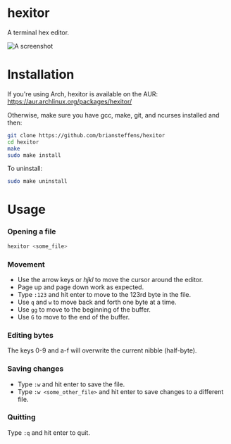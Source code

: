 hexitor
=======

A terminal hex editor.

![A screenshot](https://s3.amazonaws.com/briansteffens/hexitor.png)

# Installation

If you're using Arch, hexitor is available on the AUR:
<https://aur.archlinux.org/packages/hexitor/>

Otherwise, make sure you have gcc, make, git, and ncurses installed and then:

```bash
git clone https://github.com/briansteffens/hexitor
cd hexitor
make
sudo make install
```

To uninstall:

```bash
sudo make uninstall
```

# Usage

### Opening a file

```bash
hexitor <some_file>
```

### Movement

- Use the arrow keys or *hjkl* to move the cursor around the editor.
- Page up and page down work as expected.
- Type ```:123``` and hit enter to move to the 123rd byte in the file.
- Use ```q``` and ```w``` to move back and forth one byte at a time.
- Use ```gg``` to move to the beginning of the buffer.
- Use ```G``` to move to the end of the buffer.

### Editing bytes

The keys 0-9 and a-f will overwrite the current nibble (half-byte).

### Saving changes

- Type ```:w``` and hit enter to save the file.
- Type ```:w <some_other_file>``` and hit enter to save changes to a different
  file.

### Quitting

Type ```:q``` and hit enter to quit.

